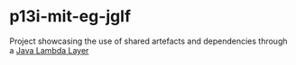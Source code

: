 # p13i-mit-eg-jglf
Project showcasing the use of shared artefacts and dependencies through a [Java Lambda Layer](https://github.com/rajivmb/p13i-mit-eg-jpll)
